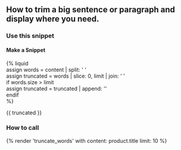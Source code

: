 ## How to trim a big sentence or paragraph and display where you need.   
 


### Use this snippet 

#### Make a Snippet

{% liquid <br/>
  assign words = content | split: ' ' <br/>
  assign truncated = words | slice: 0, limit | join: ' ' <br/>
  if words.size > limit <br/>
    assign truncated = truncated | append: '' <br/>
  endif <br/>
%} <br/>

{{ truncated }}


### How to call 
{% render 'truncate_words' with content: product.title limit: 10 %}
